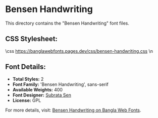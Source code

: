 # Bensen Handwriting

This directory contains the "Bensen Handwriting" font files.

## CSS Stylesheet:

\css
https://banglawebfonts.pages.dev/css/bensen-handwriting.css
\n
## Font Details:
- **Total Styles:** 2
- **Font Family:** 'Bensen Handwriting', sans-serif
- **Available Weights:** 400
- **Font Designer:** [Subrata Sen](https://www.subratasen.com/)
- **License:** GPL

For more details, visit: [Bensen Handwriting on Bangla Web Fonts](https://banglawebfonts.pages.dev/bensen-handwriting/#about).